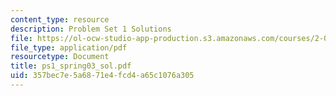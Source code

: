 ```yaml
---
content_type: resource
description: Problem Set 1 Solutions
file: https://ol-ocw-studio-app-production.s3.amazonaws.com/courses/2-004-modeling-dynamics-and-control-ii-spring-2003/357bec7e5a6871e4fcd4a65c1076a305_ps1_spring03_sol.pdf
file_type: application/pdf
resourcetype: Document
title: ps1_spring03_sol.pdf
uid: 357bec7e-5a68-71e4-fcd4-a65c1076a305
---
```

